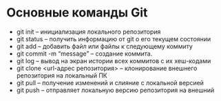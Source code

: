 # Основные команды Git 
* git init – инициализация локального репозитория 
* git status – получить информацию от git о его текущем состоянии 
* git add – добавить файл или файлы к следующему коммиту 
* git commit -m “message” – создание коммита. 
* git log – вывод на экран истории всех коммитов с их хеш-кодами 
* git clone <url-адрес репозитория> – клонирование внешнего репозитория на  локальный ПК 
* git pull – получение изменений и слияние с локальной версией 
* git push – отправляет локальную версию репозитория на внешний
